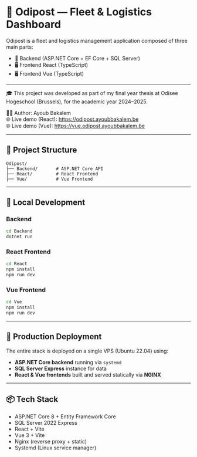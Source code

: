 # 📍 Odipost — Fleet & Logistics Dashboard

Odipost is a fleet and logistics management application composed of three main parts:

- 🧠 Backend (ASP.NET Core + EF Core + SQL Server)
- 🖥️ Frontend React (TypeScript)
- 🖥️ Frontend Vue (TypeScript)

---

🎓 This project was developed as part of my final year thesis at Odisee Hogeschool (Brussels),
for the academic year 2024–2025. 

👨‍💻 Author: Ayoub Bakalem  
🌐 Live demo (React): https://odipost.ayoubbakalem.be  
🌐 Live demo (Vue): https://vue.odipost.ayoubbakalem.be

---

## 📁 Project Structure

```
Odipost/
├── Backend/       # ASP.NET Core API
├── React/         # React Frontend
├── Vue/           # Vue Frontend
```

---

## 🚀 Local Development

### Backend

```bash
cd Backend
dotnet run
```

### React Frontend

```bash
cd React
npm install
npm run dev
```

### Vue Frontend

```bash
cd Vue
npm install
npm run dev
```

---

## 🔐 Production Deployment

The entire stack is deployed on a single VPS (Ubuntu 22.04) using:

- **ASP.NET Core backend** running via `systemd`
- **SQL Server Express** instance for data
- **React & Vue frontends** built and served statically via **NGINX**

---

## 📦 Tech Stack

- ASP.NET Core 8 + Entity Framework Core
- SQL Server 2022 Express
- React + Vite
- Vue 3 + Vite
- Nginx (reverse proxy + static)
- Systemd (Linux service manager)